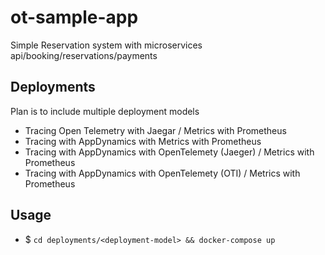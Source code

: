 # ot-sample-app

Simple Reservation system with microservices api/booking/reservations/payments

## Deployments
 
Plan is to include multiple deployment models
  - Tracing Open Telemetry with Jaegar / Metrics with Prometheus
  - Tracing with AppDynamics with Metrics with Prometheus 
  - Tracing with AppDynamics with OpenTelemety (Jaeger) / Metrics with Prometheus 
  - Tracing with AppDynamics with OpenTelemety (OTI) / Metrics with Prometheus

## Usage

- $ `cd deployments/<deployment-model> && docker-compose up`

